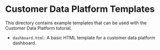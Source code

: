 # Customer Data Platform Templates

This directory contains example templates that can be used with the Customer Data Platform tutorial.

- `dashboard.html`: A basic HTML template for a customer data platform dashboard.
